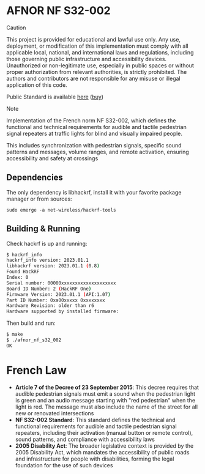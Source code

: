 # AFNOR NF S32-002

> [!CAUTION]
> This project is provided for educational and lawful use only. Any use, deployment, or modification of this implementation must comply with all applicable local, national, and international laws and regulations, including those governing public infrastructure and accessibility devices. Unauthorized or non-legitimate use, especially in public spaces or without proper authorization from relevant authorities, is strictly prohibited. The authors and contributors are not responsible for any misuse or illegal application of this code.

Public Standard is available [here](https://norminfo.afnor.org/norme/nf-s32-002/dispositifs-repetiteurs-de-feux-de-circulation-a-lusage-des-personnes-aveugles-ou-malvoyantes/74403) ([buy](https://www.boutique.afnor.org/fr-fr/norme/nf-s32002/dispositifs-repetiteurs-de-feux-de-circulation-a-lusage-des-personnes-aveug/fa125183/650))

> [!NOTE]  
> Implementation of the French norm NF S32-002, which defines the functional and technical requirements for audible and tactile pedestrian signal repeaters at traffic lights for blind and visually impaired people.
>
> This includes synchronization with pedestrian signals, specific sound patterns and messages, volume ranges, and remote activation, ensuring accessibility and safety at crossings

## Dependencies

The only dependency is libhackrf, install it with your favorite package manager or from sources:

```
sudo emerge -a net-wireless/hackrf-tools
```

## Building & Running

Check hackrf is up and running:

``` bash
$ hackrf_info
hackrf_info version: 2023.01.1
libhackrf version: 2023.01.1 (0.8)
Found HackRF
Index: 0
Serial number: 00000xxxxxxxxxxxxxxxxxxxx
Board ID Number: 2 (HackRF One)
Firmware Version: 2023.01.1 (API:1.07)
Part ID Number: 0xa00xxxxx 0xxxxxxxx
Hardware Revision: older than r6
Hardware supported by installed firmware:
```

Then build and run:

```bash
$ make
$ ./afnor_nf_s32_002
OK
```

# French Law

- **Article 7 of the Decree of 23 September 2015**: This decree requires that audible pedestrian signals must emit a sound when the pedestrian light is green and an audio message starting with "red pedestrian" when the light is red. The message must also include the name of the street for all new or renovated intersections
- **NF S32-002 Standard**: This standard defines the technical and functional requirements for audible and tactile pedestrian signal repeaters, including their activation (manual button or remote control), sound patterns, and compliance with accessibility laws
- **2005 Disability Act**: The broader legislative context is provided by the 2005 Disability Act, which mandates the accessibility of public roads and infrastructure for people with disabilities, forming the legal foundation for the use of such devices
